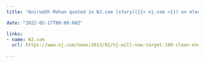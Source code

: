 ```yaml
---
title: "Aniruddh Mohan quoted in NJ.com [story]({{< nj.com >}}) on electric vehicles in New Jersey" 

date: "2022-02-17T00:00:00Z"

links:
- name: NJ.com
  url: https://www.nj.com/news/2023/02/nj-will-now-target-100-clean-energy-require-all-electric-cars-by-2035-murphy-says.html
  
---
```

